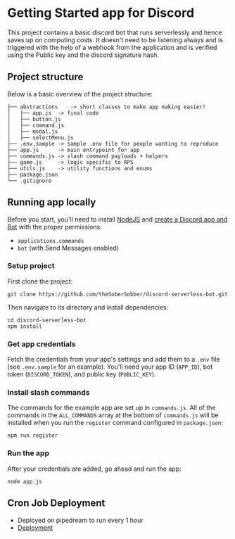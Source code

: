 # Getting Started app for Discord

This project contains a basic discord bot that runs serverlessly and hence saves up on computing costs.
It doesn't need to be listening always and is triggered with the help of a webhook from the application and is verified using the Public key and the discord signature hash.

## Project structure
Below is a basic overview of the project structure:

```
├── abstractions    -> short classes to make app making easier!
│   ├── app.js  -> final code
│   ├── button.js
│   ├── command.js
│   ├── modal.js
│   ├── selectMenu.js
├── .env.sample -> sample .env file for people wanting to reproduce
├── app.js      -> main entrypoint for app
├── commands.js -> slash command payloads + helpers
├── game.js     -> logic specific to RPS
├── utils.js    -> utility functions and enums
├── package.json
└── .gitignore
```

## Running app locally

Before you start, you'll need to install [NodeJS](https://nodejs.org/en/download/) and [create a Discord app and Bot](https://discord.com/developers/applications) with the proper permissions:
- `applications.commands`
- `bot` (with Send Messages enabled)

### Setup project

First clone the project:
```
git clone https://github.com/theSoberSobber/discord-serverless-bot.git
```

Then navigate to its directory and install dependencies:
```
cd discord-serverless-bot
npm install
```
### Get app credentials

Fetch the credentials from your app's settings and add them to a `.env` file (see `.env.sample` for an example). You'll need your app ID (`APP_ID`), bot token (`DISCORD_TOKEN`), and public key (`PUBLIC_KEY`).

### Install slash commands

The commands for the example app are set up in `commands.js`. All of the commands in the `ALL_COMMANDS` array at the bottom of `commands.js` will be installed when you run the `register` command configured in `package.json`:

```
npm run register
```

### Run the app

After your credentials are added, go ahead and run the app:

```
node app.js
```

## Cron Job Deployment

- Deployed on pipedream to run every 1 hour
- [Deployment](https://pipedream.com/@mesosan/serverless-dc-bot-p_brCyAGa)